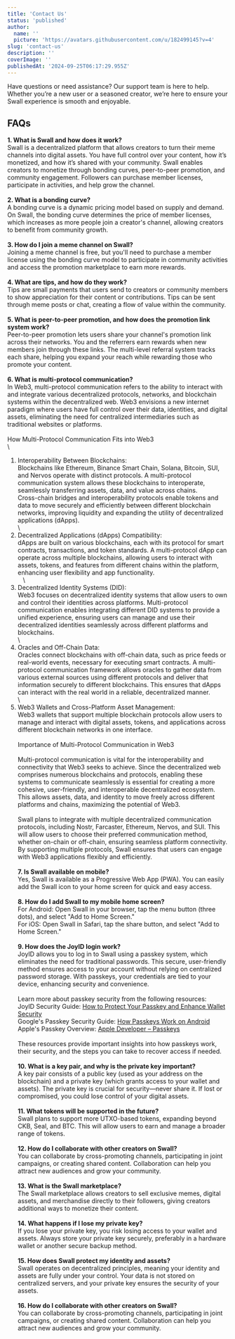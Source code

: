 ```yaml
---
title: 'Contact Us'
status: 'published'
author:
  name: ''
  picture: 'https://avatars.githubusercontent.com/u/182499145?v=4'
slug: 'contact-us'
description: ''
coverImage: ''
publishedAt: '2024-09-25T06:17:29.955Z'
---
```


Have questions or need assistance? Our support team is here to help. Whether you’re a new user or a seasoned creator, we’re here to ensure your Swall experience is smooth and enjoyable.

## FAQs

**1. What is Swall and how does it work?**\
Swall is a decentralized platform that allows creators to turn their meme channels into digital assets. You have full control over your content, how it’s monetized, and how it’s shared with your community. Swall enables creators to monetize through bonding curves, peer-to-peer promotion, and community engagement. Followers can purchase member licenses, participate in activities, and help grow the channel.\
 \
**2. What is a bonding curve?** \
A bonding curve is a dynamic pricing model based on supply and demand. On Swall, the bonding curve determines the price of member licenses, which increases as more people join a creator's channel, allowing creators to benefit from community growth.\
 \
**3. How do I join a meme channel on Swall?** \
Joining a meme channel is free, but you'll need to purchase a member license using the bonding curve model to participate in community activities and access the promotion marketplace to earn more rewards.\
 \
**4. What are tips, and how do they work?** \
Tips are small payments that users send to creators or community members to show appreciation for their content or contributions. Tips can be sent through meme posts or chat, creating a flow of value within the community.\
 \
**5. What is peer-to-peer promotion, and how does the promotion link system work?** \
Peer-to-peer promotion lets users share your channel's promotion link across their networks. You and the referrers earn rewards when new members join through these links. The multi-level referral system tracks each share, helping you expand your reach while rewarding those who promote your content.\
 \
**6. What is multi-protocol communication?** \
In Web3, multi-protocol communication refers to the ability to interact with and integrate various decentralized protocols, networks, and blockchain systems within the decentralized web. Web3 envisions a new internet paradigm where users have full control over their data, identities, and digital assets, eliminating the need for centralized intermediaries such as traditional websites or platforms.\
\
How Multi-Protocol Communication Fits into Web3\
\\

1. Interoperability Between Blockchains:\
   Blockchains like Ethereum, Binance Smart Chain, Solana, Bitcoin, SUI, and Nervos operate with distinct protocols. A multi-protocol communication system allows these blockchains to interoperate, seamlessly transferring assets, data, and value across chains.\
   Cross-chain bridges and interoperability protocols enable tokens and data to move securely and efficiently between different blockchain networks, improving liquidity and expanding the utility of decentralized applications (dApps).\
   \\
2. Decentralized Applications (dApps) Compatibility:\
   dApps are built on various blockchains, each with its protocol for smart contracts, transactions, and token standards. A multi-protocol dApp can operate across multiple blockchains, allowing users to interact with assets, tokens, and features from different chains within the platform, enhancing user flexibility and app functionality.\
      \\
3. Decentralized Identity Systems (DID):\
   Web3 focuses on decentralized identity systems that allow users to own and control their identities across platforms. Multi-protocol communication enables integrating different DID systems to provide a unified experience, ensuring users can manage and use their decentralized identities seamlessly across different platforms and blockchains.\
   \\
4. Oracles and Off-Chain Data:\
   Oracles connect blockchains with off-chain data, such as price feeds or real-world events, necessary for executing smart contracts. A multi-protocol communication framework allows oracles to gather data from various external sources using different protocols and deliver that information securely to different blockchains. This ensures that dApps can interact with the real world in a reliable, decentralized manner.\
   \\
5. Web3 Wallets and Cross-Platform Asset Management:\
   Web3 wallets that support multiple blockchain protocols allow users to manage and interact with digital assets, tokens, and applications across different blockchain networks in one interface.\
   \
   Importance of Multi-Protocol Communication in Web3\
   \
   Multi-protocol communication is vital for the interoperability and connectivity that Web3 seeks to achieve. Since the decentralized web comprises numerous blockchains and protocols, enabling these systems to communicate seamlessly is essential for creating a more cohesive, user-friendly, and interoperable decentralized ecosystem. This allows assets, data, and identity to move freely across different platforms and chains, maximizing the potential of Web3.\
   \
   Swall plans to integrate with multiple decentralized communication protocols, including Nostr, Farcaster, Ethereum, Nervos, and SUI. This will allow users to choose their preferred communication method, whether on-chain or off-chain, ensuring seamless platform connectivity. By supporting multiple protocols, Swall ensures that users can engage with Web3 applications flexibly and efficiently.\
    \
   **7. Is Swall available on mobile?** \
   Yes, Swall is available as a Progressive Web App (PWA). You can easily add the Swall icon to your home screen for quick and easy access.\
    \
   **8. How do I add Swall to my mobile home screen?** \
   For Android: Open Swall in your browser, tap the menu button (three dots), and select "Add to Home Screen." \
   For iOS: Open Swall in Safari, tap the share button, and select "Add to Home Screen."\
    \
   **9. How does the JoyID login work?** \
   JoyID allows you to log in to Swall using a passkey system, which eliminates the need for traditional passwords. This secure, user-friendly method ensures access to your account without relying on centralized password storage. With passkeys, your credentials are tied to your device, enhancing security and convenience. \
    \
   Learn more about passkey security from the following resources:\
   JoyID Security Guide: [How to Protect Your Passkey and Enhance Wallet Security](https://nervina.notion.site/JoyID-Security-Guide-How-to-Protect-Your-Passkey-and-Enhance-Wallet-Security-32b43c4b7a1749c5b8a3c92dca2acafe)\
   Google's Passkey Security Guide: [How Passkeys Work on Android](https://support.google.com/android/answer/14124480?hl=en)\
   Apple's Passkey Overview: [Apple Developer – Passkeys](https://developer.apple.com/passkeys/)\
    \
   These resources provide important insights into how passkeys work, their security, and the steps you can take to recover access if needed.\
    \
   **10. What is a key pair, and why is the private key important?** \
   A key pair consists of a public key (used as your address on the blockchain) and a private key (which grants access to your wallet and assets). The private key is crucial for security—never share it. If lost or compromised, you could lose control of your digital assets.\
    \
   **11. What tokens will be supported in the future?**\
   Swall plans to support more UTXO-based tokens, expanding beyond CKB, Seal, and BTC. This will allow users to earn and manage a broader range of tokens.\
    \
   **12. How do I collaborate with other creators on Swall?** \
   You can collaborate by cross-promoting channels, participating in joint campaigns, or creating shared content. Collaboration can help you attract new audiences and grow your community.\
    \
   **13. What is the Swall marketplace?** \
   The Swall marketplace allows creators to sell exclusive memes, digital assets, and merchandise directly to their followers, giving creators additional ways to monetize their content.\
    \
   **14. What happens if I lose my private key?** \
   If you lose your private key, you risk losing access to your wallet and assets. Always store your private key securely, preferably in a hardware wallet or another secure backup method.\
    \
   **15. How does Swall protect my identity and assets?** \
   Swall operates on decentralized principles, meaning your identity and assets are fully under your control. Your data is not stored on centralized servers, and your private key ensures the security of your assets.\
    \
   **16. How do I collaborate with other creators on Swall?** \
   You can collaborate by cross-promoting channels, participating in joint campaigns, or creating shared content. Collaboration can help you attract new audiences and grow your community.